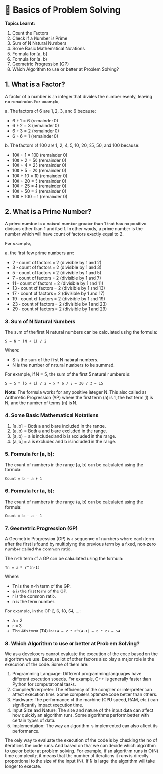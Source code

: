 # 🧮 Basics of Problem Solving

**Topics Learnt:**  
1. Count the Factors  
2. Check if a Number is Prime  
3. Sum of N Natural Numbers
4. Some Basic Mathematical Notations
5. Formula for [a, b]
6. Formula for (a, b)
7. Geometric Progression (GP)
8. Which Algorithm to use or better at Problem Solving?

## 1. What is a Factor?

A factor of a number is an integer that divides the number evenly, leaving no remainder. 
For example, 

a. The factors of 6 are 1, 2, 3, and 6 because:
- 6 ÷ 1 = 6 (remainder 0)
- 6 ÷ 2 = 3 (remainder 0)
- 6 ÷ 3 = 2 (remainder 0)
- 6 ÷ 6 = 1 (remainder 0)

b. The factors of 100 are 1, 2, 4, 5, 10, 20, 25, 50, and 100 because:
- 100 ÷ 1 = 100 (remainder 0)
- 100 ÷ 2 = 50 (remainder 0)
- 100 ÷ 4 = 25 (remainder 0)
- 100 ÷ 5 = 20 (remainder 0)
- 100 ÷ 10 = 10 (remainder 0)
- 100 ÷ 20 = 5 (remainder 0)
- 100 ÷ 25 = 4 (remainder 0)
- 100 ÷ 50 = 2 (remainder 0)
- 100 ÷ 100 = 1 (remainder 0)


## 2. What is a Prime Number?

A prime number is a natural number greater than 1 that has no positive divisors other than 1 and itself. 
In other words, a prime number is the number which will have count of factors exactly equal to 2.

For example, 

a. the first few prime numbers are:
- 2 - count of factors = 2 (divisible by 1 and 2)
- 3 - count of factors = 2 (divisible by 1 and 3)
- 5 - count of factors = 2 (divisible by 1 and 5)
- 7 - count of factors = 2 (divisible by 1 and 7)
- 11 - count of factors = 2 (divisible by 1 and 11)
- 13 - count of factors = 2 (divisible by 1 and 13)
- 17 - count of factors = 2 (divisible by 1 and 17)
- 19 - count of factors = 2 (divisible by 1 and 19)
- 23 - count of factors = 2 (divisible by 1 and 23)
- 29 - count of factors = 2 (divisible by 1 and 29)


### 3. Sum of N Natural Numbers

The sum of the first N natural numbers can be calculated using the formula:

`
S = N * (N + 1) / 2
`

Where:
- S is the sum of the first N natural numbers.
- N is the number of natural numbers to be summed.

For example, if N = 5, the sum of the first 5 natural numbers is:

`S = 5 * (5 + 1) / 2 = 5 * 6 / 2 = 30 / 2 = 15`

**Note:** The formula works for any positive integer N. This also called as Arithmetic Progression (AP) where the first term (a) is 1, the last term (l) is N, and the number of terms (n) is N.

### 4. Some Basic Mathematical Notations

1. [a, b] = Both a and b are included in the range.
2. (a, b) = Both a and b are excluded in the range.
3. [a, b) = a is included and b is excluded in the range.
4. (a, b] = a is excluded and b is included in the range.


### 5. Formula for [a, b]:

The count of numbers in the range [a, b] can be calculated using the formula:

`Count = b - a + 1
`

### 6. Formula for (a, b):
The count of numbers in the range (a, b) can be calculated using the formula:

`Count = b - a - 1
`

### 7. Geometric Progression (GP)

A Geometric Progression (GP) is a sequence of numbers where each term after the first is found by multiplying the previous term by a fixed, non-zero number called the common ratio.

The n-th term of a GP can be calculated using the formula:

`Tn = a * r^(n-1)
`

Where:
- Tn is the n-th term of the GP.
- a is the first term of the GP.
- r is the common ratio.
- n is the term number.

For example, in the GP 2, 6, 18, 54, ...:
- a = 2
- r = 3
- The 4th term (T4) is: `T4 = 2 * 3^(4-1) = 2 * 27 = 54`


### 8. Which Algorithm to use or better at Problem Solving?

We as a developers cannot evaluate the execution of the code based on the algorithm we use. Because lot of other factors also play a major role in the execution of the code. Some of them are:
1. Programming Language: Different programming languages have different execution speeds. For example, C++ is generally faster than Python for computational tasks.
2. Compiler/Interpreter: The efficiency of the compiler or interpreter can affect execution time. Some compilers optimize code better than others.
3. Hardware: The performance of the machine (CPU speed, RAM, etc.) can significantly impact execution time.
4. Input Size and Nature: The size and nature of the input data can affect how quickly an algorithm runs. Some algorithms perform better with certain types of data.
5. Implementation: The way an algorithm is implemented can also affect its performance.

The only way to evaluate the execution of the code is by checking the no of iterations the code runs. And based on that we can decide which algorithm to use or better at problem solving.
For example, if an algorithm runs in O(N) time complexity, it means that the number of iterations it runs is directly proportional to the size of the input (N). If N is large, the algorithm will take longer to execute.
